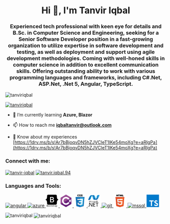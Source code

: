 <h1 align="center">Hi 👋, I'm Tanvir Iqbal</h1>
<h3 align="center">Experienced tech professional with keen eye for details and B.Sc. in Computer Science and Engineering, seeking for a Senior Software Developer position in a fast-growing organization to utilize expertise in software development and testing, as well as deployment and support using agile development methodologies. Coming with well-honed skills in computer science in addition to excellent communication skills. Offering outstanding ability to work with various programming languages and frameworks, including C#.Net, ASP.Net, .Net 5, Angular, TypeScript.</h3>

<p align="left"> <img src="https://komarev.com/ghpvc/?username=tanviriqbal&label=Profile%20views&color=0e75b6&style=flat" alt="tanviriqbal" /> </p>

<p align="left"> <a href="https://github.com/ryo-ma/github-profile-trophy"><img src="https://github-profile-trophy.vercel.app/?username=tanviriqbal" alt="tanviriqbal" /></a> </p>

- 🌱 I’m currently learning **Azure, Blazor**

- 📫 How to reach me **iqbaltanvir@outlook.com**

- 📄 Know about my experiences [https://1drv.ms/b/s!Ar7bBjoqvDN5hZJVCleT1lKe54moXg?e=aRlgPa](https://1drv.ms/b/s!Ar7bBjoqvDN5hZJVCleT1lKe54moXg?e=aRlgPa)

<h3 align="left">Connect with me:</h3>
<p align="left">
<a href="https://linkedin.com/in/tanvir-iqbal" target="blank"><img align="center" src="https://raw.githubusercontent.com/rahuldkjain/github-profile-readme-generator/master/src/images/icons/Social/linked-in-alt.svg" alt="tanvir-iqbal" height="30" width="40" /></a>
<a href="https://fb.com/tanvir.iqbal.94" target="blank"><img align="center" src="https://raw.githubusercontent.com/rahuldkjain/github-profile-readme-generator/master/src/images/icons/Social/facebook.svg" alt="tanvir.iqbal.94" height="30" width="40" /></a>
</p>

<h3 align="left">Languages and Tools:</h3>
<p align="left"> <a href="https://angular.io" target="_blank" rel="noreferrer"> <img src="https://angular.io/assets/images/logos/angular/angular.svg" alt="angular" width="40" height="40"/> </a> <a href="https://azure.microsoft.com/en-in/" target="_blank" rel="noreferrer"> <img src="https://www.vectorlogo.zone/logos/microsoft_azure/microsoft_azure-icon.svg" alt="azure" width="40" height="40"/> </a> <a href="https://getbootstrap.com" target="_blank" rel="noreferrer"> <img src="https://raw.githubusercontent.com/devicons/devicon/master/icons/bootstrap/bootstrap-plain-wordmark.svg" alt="bootstrap" width="40" height="40"/> </a> <a href="https://www.w3schools.com/cs/" target="_blank" rel="noreferrer"> <img src="https://raw.githubusercontent.com/devicons/devicon/master/icons/csharp/csharp-original.svg" alt="csharp" width="40" height="40"/> </a> <a href="https://www.w3schools.com/css/" target="_blank" rel="noreferrer"> <img src="https://raw.githubusercontent.com/devicons/devicon/master/icons/css3/css3-original-wordmark.svg" alt="css3" width="40" height="40"/> </a> <a href="https://dotnet.microsoft.com/" target="_blank" rel="noreferrer"> <img src="https://raw.githubusercontent.com/devicons/devicon/master/icons/dot-net/dot-net-original-wordmark.svg" alt="dotnet" width="40" height="40"/> </a> <a href="https://git-scm.com/" target="_blank" rel="noreferrer"> <img src="https://www.vectorlogo.zone/logos/git-scm/git-scm-icon.svg" alt="git" width="40" height="40"/> </a> <a href="https://www.w3.org/html/" target="_blank" rel="noreferrer"> <img src="https://raw.githubusercontent.com/devicons/devicon/master/icons/html5/html5-original-wordmark.svg" alt="html5" width="40" height="40"/> </a> <a href="https://www.microsoft.com/en-us/sql-server" target="_blank" rel="noreferrer"> <img src="https://www.svgrepo.com/show/303229/microsoft-sql-server-logo.svg" alt="mssql" width="40" height="40"/> </a> <a href="https://www.typescriptlang.org/" target="_blank" rel="noreferrer"> <img src="https://raw.githubusercontent.com/devicons/devicon/master/icons/typescript/typescript-original.svg" alt="typescript" width="40" height="40"/> </a> </p>

<p><img align="left" src="https://github-readme-stats.vercel.app/api/top-langs?username=tanviriqbal&show_icons=true&locale=en&layout=compact" alt="tanviriqbal" /></p>

<p>&nbsp;<img align="center" src="https://github-readme-stats.vercel.app/api?username=tanviriqbal&show_icons=true&locale=en" alt="tanviriqbal" /></p>
